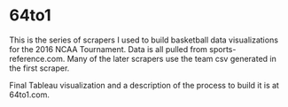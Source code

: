 # 64to1
This is the series of scrapers I used to build basketball data visualizations for the 2016 NCAA Tournament. Data is all pulled from sports-reference.com. Many of the later scrapers use the team csv generated in the first scraper.

Final Tableau visualization and a description of the process to build it is at 64to1.com.
